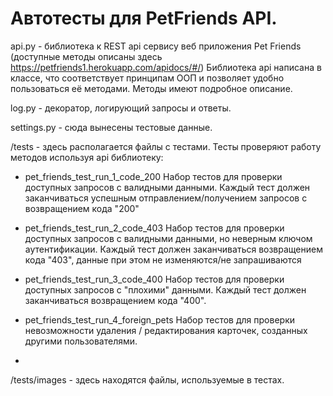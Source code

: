 # Автотесты для PetFriends API.

api.py - библиотека к REST api сервису веб приложения Pet Friends (доступные методы описаны здесь https://petfriends1.herokuapp.com/apidocs/#/)
Библиотека api написана в классе, что соответствует принципам ООП и позволяет удобно пользоваться её методами.
Методы имеют подробное описание.

log.py - декоратор, логирующий запросы и ответы.

settings.py - сюда вынесены тестовые данные.

/tests - здесь располагается файлы с тестами. Тесты проверяют работу методов используя api библиотеку:

- pet_friends_test_run_1_code_200
Набор тестов для проверки доступных запросов с валидными данными. Каждый тест должен заканчиваться успешным отправлением/получением запросов с возвращением кода "200"

- pet_friends_test_run_2_code_403
Набор тестов для проверки доступных запросов с валидными данными, но неверным ключом аутентификации. Каждый тест должен заканчиваться возвращением кода "403", данные при этом не изменяются/не запрашиваются

- pet_friends_test_run_3_code_400
Набор тестов для проверки доступных запросов с "плохими" данными. Каждый тест должен заканчиваться возвращением кода "400".

- pet_friends_test_run_4_foreign_pets
Набор тестов для проверки невозможности удаления / редактирования карточек, созданных другими пользователями.

- 

/tests/images - здесь находятся файлы, используемые в тестах.




